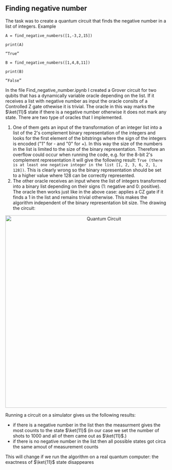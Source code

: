 ## Finding negative number
The task was to create a quantum circuit that finds the negative number in a list of integers. 
Example 
```
A = find_negative_numbers([1,-3,2,15])

print(A)

“True”

B = find_negative_numbers([1,4,8,11])

print(B)

“False”
```
In the file Find_negative_number.ipynb I created a Grover circuit for two qubits that has a dynamically variable oracle depending on the list. If it receives a list with negative number as input the oracle consits of a Controlled Z gate othewise it is trivial. The oracle in this way marks the $\ket{11}$ state if there is a negative number otherwise it does not mark any state.
There are two type of oracles that I implemented.
1. One of them gets an input of the transformation of an integer list into a list of the 2's complement binary representation of the integers and looks for the first element of the bitstrings where the sign of the integers is encoded ("1" for - and "0" for +). In this way the size of the numbers in the list is limited to the size of the binary representation. Therefore an overflow could occur when running the code, e.g. for the 8-bit 2's complement representation it will give the following result:
```True (there is at least one negative integer in the list [1, 2, 3, 6, 2, 1, 128])```.
This is clearly wrong so the binary representation should be set to a higher value where 128 can be correctly represented.
2. The other oracle receives an input where the list of integers transformed into a binary list depending on their signs (1: negative and 0: positive). The oracle then works just like in the above case: applies a CZ gate if it finds a 1 in the list and remains trivial otherwise. This makes the algorithm independent of the binary representation bit size.
The drawing the circuit:
<p align="center">
<img src="qc.png" alt="Quantum Circuit" title="Quantum Circuit" width="600"/>




Running a circuit on a simulator gives us the following results: 
* if there is a negative number in the list then the measurment gives the most counts to the state $\ket{11}$ (in our case we set the number of shots to 1000 and all of them came out as $\ket{11}$.) 
* if there is no negative number in the list then all possible states got circa the same amout of measurement counts


This will change if we run the algorithm on a real quantum computer: the exactness of $\ket{11}$ state disappeares



   
